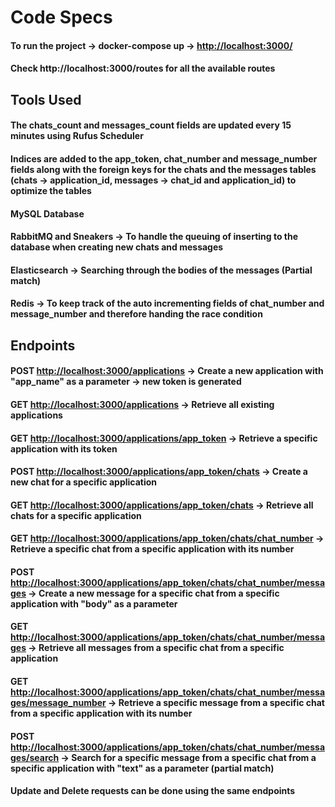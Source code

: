 # Code Specs

#### To run the project -> docker-compose up -> <http://localhost:3000/>

#### Check http://localhost:3000/routes for all the available routes

## Tools Used

#### The chats_count and messages_count fields are updated every 15 minutes using Rufus Scheduler

#### Indices are added to the app_token, chat_number and message_number fields along with the foreign keys for the chats and the messages tables (chats -> application_id, messages -> chat_id and application_id) to optimize the tables

#### MySQL Database

#### RabbitMQ and Sneakers -> To handle the queuing of inserting to the database when creating new chats and messages

#### Elasticsearch -> Searching through the bodies of the messages (Partial match)

#### Redis -> To keep track of the auto incrementing fields of chat_number and message_number and therefore handing the race condition

## Endpoints

#### POST <http://localhost:3000/applications> -> Create a new application with "app_name" as a parameter -> new token is generated

#### GET <http://localhost:3000/applications> -> Retrieve all existing applications

#### GET <http://localhost:3000/applications/app_token> -> Retrieve a specific application with its token 

#### POST <http://localhost:3000/applications/app_token/chats> -> Create a new chat for a specific application

#### GET <http://localhost:3000/applications/app_token/chats> -> Retrieve all chats for a specific application

#### GET <http://localhost:3000/applications/app_token/chats/chat_number> -> Retrieve a specific chat from a specific application with its number

#### POST <http://localhost:3000/applications/app_token/chats/chat_number/messages> -> Create a new message for a specific chat from a specific application with "body" as a parameter

#### GET <http://localhost:3000/applications/app_token/chats/chat_number/messages> -> Retrieve all messages from a specific chat from a specific application

#### GET <http://localhost:3000/applications/app_token/chats/chat_number/messages/message_number> -> Retrieve a specific message from a specific chat from a specific application with its number

#### POST <http://localhost:3000/applications/app_token/chats/chat_number/messages/search> -> Search for a specific message from a specific chat from a specific application with "text" as a parameter (partial match)

#### Update and Delete requests can be done using the same endpoints


